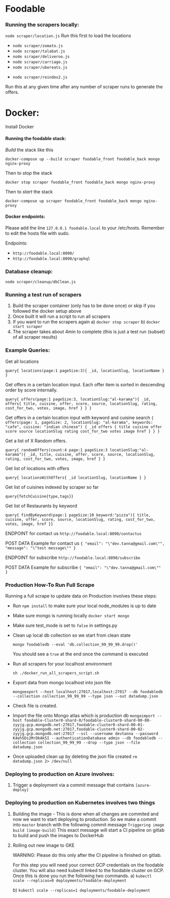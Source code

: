 # Foodable

### Running the scrapers locally:

`node scraper/location.js`
Run this first to load the locations

- `node scraper/zomato.js`
- `node scraper/talabat.js`
- `node scraper/deliveroo.js`
- `node scraper/carriage.js`
- `node scraper/ubereats.js`

* `node scraper/reindex2.js`

Run this at any given time after any number of scraper runs to generate the offers.

# Docker:

Install Docker

#### Running the foodable stack:

_Build_ the stack like this

`docker-compose up --build scraper foodable_front foodable_back mongo nginx-proxy`

Then to _stop_ the stack

`docker stop scraper foodable_front foodable_back mongo nginx-proxy`

Then to _start_ the stack

`docker-compose up scraper foodable_front foodable_back mongo nginx-proxy`

#### Docker endpoints:

Please add the line `127.0.0.1 foodable.local` to your /etc/hosts. Remember to edit the hosts file with sudo.

Endpoints:

- `http://foodable.local:8090/`
- `http://foodable.local:8090/graphql`

### Database cleanup:

`node scraper/cleanup/dbClean.js`

### Running a test run of scrapers

1. Build the scraper container (only has to be done once) or skip if you followed the docker setup above
2. Once built it will run a script to run all scrapers
3. If you want to run the scrapers again
   a) `docker stop scraper`
   b) `docker start scraper`
4. The scraper takes about 4min to complete (this is just a test run (subset) of all scraper results)

### Example Queries:

Get all locations

`query{ locations(page:1 pageSize:3){ _id, locationSlug, locationName } }`

Get offers in a certain location input. Each offer item is sorted in descending order by score internally.

`query{ offers(page:1 pageSize:3, locationSlug:"al-karama"){ _id, offers{ title, cuisine, offer, score, source, locationSlug, rating, cost_for_two, votes, image, href } } }`

Get offers in a certain location input with keyword and cuisine search
`{ offers(page: 1, pageSize: 2, locationSlug: "al-karama", keywords: "cafe", cuisine: "indian chinese") { _id offers { title cuisine offer score source locationSlug rating cost_for_two votes image href } } }`

Get a list of X Random offers.

`query{ randomOffers(count:4 page:1 pageSize:3 locationSlug:"al-karama"){ _id, title, cuisine, offer, score, source, locationSlug, rating, cost_for_two, votes, image, href } }`

Get list of locations with offers

`query{ locationsWithOffers{ _id locationSlug, locationName } }`

Get list of cuisines indexed by scraper so far

`query{fetchCuisine{type,tags}}`

Get list of Restaurants by keyword

`query{ findByKeyword(page:1 pageSize:10 keyword:"pizza"){ title, cuisine, offer, score, source, locationSlug, rating, cost_for_two, votes, image, href }}`

ENDPOINT for contact us
`http://foodable.local:8090/contactus`

POST DATA Example for contact us
`{ "email": "\"dev.tanna@gmail.com\"", "message": "\"test message\"" }`

ENDPOINT for subscribe
`http://foodable.local:8090/subscribe`

POST DATA Example for subscribe
`{ "email": "\"dev.tanna@gmail.com\"" }`

### Production How-To Run Full Scrape

Running a full scrape to update data on Production involves these steps:

- Run `npm install` to make sure your local node_modules is up to date

- Make sure mongo is running locally `docker start mongo`

- Make sure test_mode is set to `false` in settings.py

- Clean up local db collection so we start from clean state

  `mongo foodabledb --eval 'db.collection_99_99_99.drop()'`

  You should see a `true` at the end once the command is executed

- Run all scrapers for your localhost environment

  `sh ./docker_run_all_scrapers_script.sh`

- Export data from mongo localhost into json file

  `mongoexport --host localhost:27017,localhost:27017 --db foodabledb --collection collection_99_99_99 --type json --out datadump.json`

- Check file is created.

- Import the file onto Mongo atlas which is production db
  `mongoimport --host foodable-Cluster0-shard-0/foodable-cluster0-shard-00-00-zyyjg.gcp.mongodb.net:27017,foodable-cluster0-shard-00-01-zyyjg.gcp.mongodb.net:27017,foodable-cluster0-shard-00-02-zyyjg.gcp.mongodb.net:27017 --ssl --username devtanna --password K4eh5Ds2MrDkAk5I --authenticationDatabase admin --db foodabledb --collection collection_99_99_99 --drop --type json --file datadump.json`

- Once uploaded clean up by deleting the json file created
  `rm datadump.json 2> /dev/null`

### Deploying to production on Azure involves:

1. Trigger a deployment via a commit message that contains `[azure-deploy]`

### Deploying to production on Kubernetes involves two things

1. Building the image - This is done when all changes are commited and now we want to start deploying to production.
   So we make a commit into `master` branch with the following commit message `Triggering image build [image-build]`
   This exact message will start a CI pipeline on gitlab to build and push the images to DockerHub

2. Rolling out new image to GKE

   WARNING: Please do this only after the CI pipeline is finished on gitlab.

   For this step you will need your correct GCP credentials on the foodable cluster. You will also need kubectl linked to the foodable cluster on GCP. Once this is done you run the following two commands.
   a) `kubectl scale --replicas=0 deployments/foodable-deployment`

   b) `kubectl scale --replicas=1 deployments/foodable-deployment`
